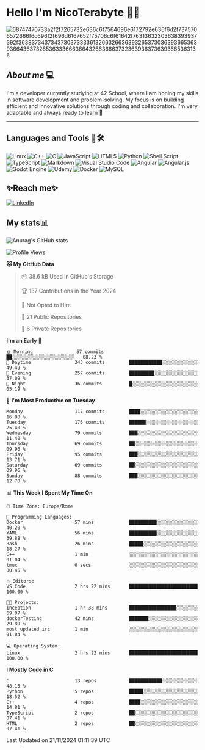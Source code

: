 # Hello I'm NicoTerabyte 🐧🔨

![68747470733a2f2f7265732e636c6f7564696e6172792e636f6d2f7375706572666f6c696f2f696d6167652f75706c6f61642f76313632303638393937392f363837343734373037333361326632663639326537303639366536393664363732653633366636643266366637323639363736393665363136](https://user-images.githubusercontent.com/58959408/232639433-cb0aea21-66f0-4508-a771-85e2089c5a87.gif)



## _About me_ 💻

I'm a developer currently studying at 42 School, where I am honing my skills in software development and problem-solving. My focus is on building efficient and innovative solutions through coding and collaboration. I'm very adaptable and always ready to learn 🚀

---

## **Languages and Tools 🧰🛠️**
![Linux](https://img.shields.io/badge/Linux-FCC624?style=for-the-badge&logo=linux&logoColor=black)
![C++](https://img.shields.io/badge/c++-%2300599C.svg?style=for-the-badge&logo=c%2B%2B&logoColor=white)
![C](https://img.shields.io/badge/c-%2300599C.svg?style=for-the-badge&logo=c&logoColor=white)
![JavaScript](https://img.shields.io/badge/javascript-%23323330.svg?style=for-the-badge&logo=javascript&logoColor=%23F7DF1E)
![HTML5](https://img.shields.io/badge/html5-%23E34F26.svg?style=for-the-badge&logo=html5&logoColor=white)
![Python](https://img.shields.io/badge/python-3670A0?style=for-the-badge&logo=python&logoColor=ffdd54)
![Shell Script](https://img.shields.io/badge/shell_script-%23121011.svg?style=for-the-badge&logo=gnu-bash&logoColor=white)
![TypeScript](https://img.shields.io/badge/typescript-%23007ACC.svg?style=for-the-badge&logo=typescript&logoColor=white)
![Markdown](https://img.shields.io/badge/markdown-%23000000.svg?style=for-the-badge&logo=markdown&logoColor=white)
![Visual Studio Code](https://img.shields.io/badge/Visual%20Studio%20Code-0078d7.svg?style=for-the-badge&logo=visual-studio-code&logoColor=white)
![Angular](https://img.shields.io/badge/angular-%23DD0031.svg?style=for-the-badge&logo=angular&logoColor=white)
![Angular.js](https://img.shields.io/badge/angular.js-%23E23237.svg?style=for-the-badge&logo=angularjs&logoColor=white)
![Godot Engine](https://img.shields.io/badge/GODOT-%23FFFFFF.svg?style=for-the-badge&logo=godot-engine)
![Udemy](https://img.shields.io/badge/Udemy-A435F0?style=for-the-badge&logo=Udemy&logoColor=white)
![Docker](https://img.shields.io/badge/docker-%230db7ed.svg?style=for-the-badge&logo=docker&logoColor=white)
![MySQL](https://img.shields.io/badge/mysql-4479A1.svg?style=for-the-badge&logo=mysql&logoColor=white)


## ✨Reach me✨
[![LinkedIn](https://img.shields.io/badge/linkedin-%230077B5.svg?style=for-the-badge&logo=linkedin&logoColor=white)](https://www.linkedin.com/in/lorenzo-nicotera/)


## My stats📊
![Anurag's GitHub stats](https://github-readme-stats.vercel.app/api?username=nicoterabyte&theme=radical&show_icons=true)

<!--START_SECTION:waka-->
![Profile Views](http://img.shields.io/badge/Profile%20Views-1-blue)

**🐱 My GitHub Data** 

> 📦 38.6 kB Used in GitHub's Storage 
 > 
> 🏆 137 Contributions in the Year 2024
 > 
> 🚫 Not Opted to Hire
 > 
> 📜 21 Public Repositories 
 > 
> 🔑 6 Private Repositories 
 > 
**I'm an Early 🐤** 

```text
🌞 Morning                57 commits          ██░░░░░░░░░░░░░░░░░░░░░░░   08.23 % 
🌆 Daytime                343 commits         ████████████░░░░░░░░░░░░░   49.49 % 
🌃 Evening                257 commits         █████████░░░░░░░░░░░░░░░░   37.09 % 
🌙 Night                  36 commits          █░░░░░░░░░░░░░░░░░░░░░░░░   05.19 % 
```
📅 **I'm Most Productive on Tuesday** 

```text
Monday                   117 commits         ████░░░░░░░░░░░░░░░░░░░░░   16.88 % 
Tuesday                  176 commits         ██████░░░░░░░░░░░░░░░░░░░   25.40 % 
Wednesday                79 commits          ███░░░░░░░░░░░░░░░░░░░░░░   11.40 % 
Thursday                 69 commits          ██░░░░░░░░░░░░░░░░░░░░░░░   09.96 % 
Friday                   95 commits          ███░░░░░░░░░░░░░░░░░░░░░░   13.71 % 
Saturday                 69 commits          ██░░░░░░░░░░░░░░░░░░░░░░░   09.96 % 
Sunday                   88 commits          ███░░░░░░░░░░░░░░░░░░░░░░   12.70 % 
```


📊 **This Week I Spent My Time On** 

```text
🕑︎ Time Zone: Europe/Rome

💬 Programming Languages: 
Docker                   57 mins             ██████████░░░░░░░░░░░░░░░   40.20 % 
YAML                     56 mins             ██████████░░░░░░░░░░░░░░░   39.88 % 
Bash                     26 mins             █████░░░░░░░░░░░░░░░░░░░░   18.27 % 
C++                      1 min               ░░░░░░░░░░░░░░░░░░░░░░░░░   01.04 % 
tmux                     0 secs              ░░░░░░░░░░░░░░░░░░░░░░░░░   00.45 % 

🔥 Editors: 
VS Code                  2 hrs 22 mins       █████████████████████████   100.00 % 

🐱‍💻 Projects: 
inception                1 hr 38 mins        █████████████████░░░░░░░░   69.07 % 
dockerTesting            42 mins             ███████░░░░░░░░░░░░░░░░░░   29.89 % 
most_updated_irc         1 min               ░░░░░░░░░░░░░░░░░░░░░░░░░   01.04 % 

💻 Operating System: 
Linux                    2 hrs 22 mins       █████████████████████████   100.00 % 
```

**I Mostly Code in C** 

```text
C                        13 repos            ████████████░░░░░░░░░░░░░   48.15 % 
Python                   5 repos             █████░░░░░░░░░░░░░░░░░░░░   18.52 % 
C++                      4 repos             ████░░░░░░░░░░░░░░░░░░░░░   14.81 % 
TypeScript               2 repos             ██░░░░░░░░░░░░░░░░░░░░░░░   07.41 % 
HTML                     2 repos             ██░░░░░░░░░░░░░░░░░░░░░░░   07.41 % 
```




 Last Updated on 21/11/2024 01:11:39 UTC
<!--END_SECTION:waka-->
